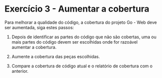 # Exercício 3 - Aumentar a cobertura

Para melhorar a qualidade do código, a cobertura do projeto Go - Web deve ser
aumentada, siga estes passos:

1. Depois de identificar as partes do código que não são cobertas, uma ou mais
partes do código devem ser escolhidas onde for razoável aumentar a cobertura.

2. Aumente a cobertura das peças escolhidas.

3. Compare a cobertura de código atual e o relatório de cobertura com o
anterior.
